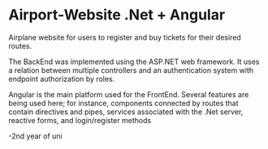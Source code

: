 # Airport-Website .Net + Angular 

Airplane website for users to register and buy tickets for their desired routes.

The BackEnd was implemented using the ASP.NET web framework. 
It uses a relation between multiple controllers and an authentication system with endpoint authorization by roles.

Angular is the main platform used for the FrontEnd. 
Several features are being used here; for instance, components connected by routes that contain directives and pipes, 
services associated with the .Net server, reactive forms, and login/register methods

-2nd year of uni

